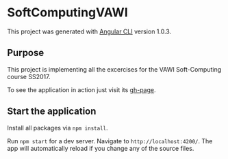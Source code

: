 # SoftComputingVAWI

This project was generated with [Angular CLI](https://github.com/angular/angular-cli) version 1.0.3.

## Purpose
This project is implementing all the excercises for the VAWI Soft-Computing course SS2017.

To see the application in action just visit its [gh-page](https://benediktst.github.io/Soft-Computing-VAWI).

## Start the application

Install all packages via `npm install`.

Run `npm start` for a dev server. Navigate to `http://localhost:4200/`. The app will automatically reload if you change any of the source files.

